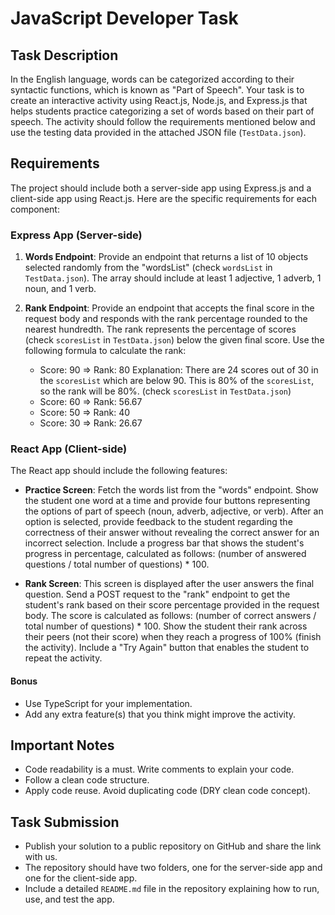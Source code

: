 # JavaScript Developer Task

## Task Description
In the English language, words can be categorized according to their syntactic functions, which is known as "Part of Speech". Your task is to create an interactive activity using React.js, Node.js, and Express.js that helps students practice categorizing a set of words based on their part of speech. The activity should follow the requirements mentioned below and use the testing data provided in the attached JSON file (`TestData.json`).

## Requirements
The project should include both a server-side app using Express.js and a client-side app using React.js. Here are the specific requirements for each component:

### Express App (Server-side)
1. **Words Endpoint**: Provide an endpoint that returns a list of 10 objects selected randomly from the "wordsList" (check `wordsList` in `TestData.json`). The array should include at least 1 adjective, 1 adverb, 1 noun, and 1 verb.

2. **Rank Endpoint**: Provide an endpoint that accepts the final score in the request body and responds with the rank percentage rounded to the nearest hundredth. The rank represents the percentage of scores (check `scoresList` in `TestData.json`) below the given final score. Use the following formula to calculate the rank:

    - Score: 90 => Rank: 80
      Explanation: There are 24 scores out of 30 in the `scoresList` which are below 90. This is 80% of the `scoresList`, so the rank will be 80%. (check `scoresList` in `TestData.json`)
    - Score: 60 => Rank: 56.67
    - Score: 50 => Rank: 40
    - Score: 30 => Rank: 26.67

### React App (Client-side)
The React app should include the following features:

- **Practice Screen**: Fetch the words list from the "words" endpoint. Show the student one word at a time and provide four buttons representing the options of part of speech (noun, adverb, adjective, or verb). After an option is selected, provide feedback to the student regarding the correctness of their answer without revealing the correct answer for an incorrect selection. Include a progress bar that shows the student's progress in percentage, calculated as follows: (number of answered questions / total number of questions) * 100.

- **Rank Screen**: This screen is displayed after the user answers the final question. Send a POST request to the "rank" endpoint to get the student's rank based on their score percentage provided in the request body. The score is calculated as follows: (number of correct answers / total number of questions) * 100. Show the student their rank across their peers (not their score) when they reach a progress of 100% (finish the activity). Include a "Try Again" button that enables the student to repeat the activity.

#### Bonus
- Use TypeScript for your implementation.
- Add any extra feature(s) that you think might improve the activity.

## Important Notes
- Code readability is a must. Write comments to explain your code.
- Follow a clean code structure.
- Apply code reuse. Avoid duplicating code (DRY clean code concept).

## Task Submission
- Publish your solution to a public repository on GitHub and share the link with us.
- The repository should have two folders, one for the server-side app and one for the client-side app.
- Include a detailed `README.md` file in the repository explaining how to run, use, and test the app.
